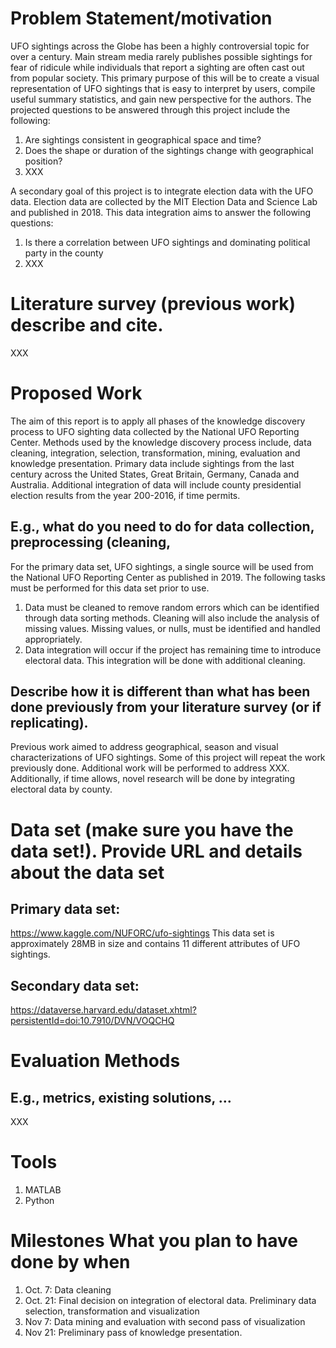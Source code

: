 
# Problem Statement/motivation 

UFO sightings across the Globe has been a highly controversial topic for over a century.  Main stream media rarely publishes possible sightings for fear of ridicule while individuals that report a sighting are often cast out from popular society.  This primary purpose of this will be to create a visual representation of UFO sightings that is easy to interpret by users, compile useful summary statistics, and gain new perspective for the authors.  The projected questions to be answered through this project include the following:
1)	Are sightings consistent in geographical space and time?
2)	Does the shape or duration of the sightings change with geographical position?
3)	XXX

A secondary goal of this project is to integrate election data with the UFO data.  Election data are collected by the  MIT Election Data and Science Lab and published in 2018.   This data integration aims to answer the following questions:
1)	Is there a correlation between UFO sightings and dominating political party in the county
2)	XXX

# Literature survey (previous work) describe and cite.
XXX

# Proposed Work
The aim of this report is to apply all phases of the knowledge discovery process to UFO sighting data collected by the National UFO Reporting Center.  Methods used by the knowledge discovery process include, data cleaning, integration, selection, transformation, mining, evaluation and knowledge presentation.  Primary data include sightings from the last century across the United States, Great Britain, Germany, Canada and Australia.  Additional integration of data will include county presidential election results from the year 200-2016, if time permits.  

## E.g., what do you need to do for data collection, preprocessing (cleaning,

For the primary data set, UFO sightings, a single source will be used from the National UFO Reporting Center as published in 2019.  The following tasks must be performed for this data set prior to use. 
1)	Data must be cleaned to remove random errors which can be identified through data sorting methods.  Cleaning will also include the analysis of missing values.  Missing values, or nulls, must be identified and handled appropriately.
2)	Data integration will occur if the project has remaining time to introduce electoral data.  This integration will be done with additional cleaning.
 

## Describe how it is different than what has been done previously from your literature survey (or if replicating).
Previous work aimed to address geographical, season and visual characterizations of UFO sightings.  Some of this project will repeat the work previously done.  Additional work will be performed to address XXX.
Additionally, if time allows, novel research will be done by integrating electoral data by county. 

# Data set (make sure you have the data set!). Provide URL and details about the data set

## Primary data set:
https://www.kaggle.com/NUFORC/ufo-sightings
This data set is approximately 28MB in size and contains 11 different attributes of UFO sightings.

## Secondary data set:
https://dataverse.harvard.edu/dataset.xhtml?persistentId=doi:10.7910/DVN/VOQCHQ

# Evaluation Methods
## E.g., metrics, existing solutions, …
XXX 

# Tools

1) MATLAB
2) Python

# Milestones What you plan to have done by when

1) Oct. 7: Data cleaning 
2) Oct. 21: Final decision on integration of electoral data.  Preliminary data selection, transformation and visualization
3) Nov 7: Data mining and evaluation with second pass of visualization
4) Nov 21: Preliminary pass of knowledge presentation.
